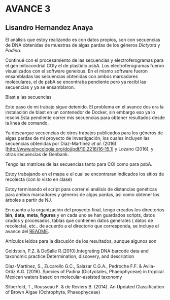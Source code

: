 # AVANCE 3 #

## Lisandro Hernandez Anaya ##

El análisis que estoy realizando es con datos propios, son con secuencias de DNA obtenidas de muestras de algas pardas de los géneros *Dictyota* y *Padina*.

Continué con el procesamiento de las secuencias y electroferogramas para el gen mitocondrial COIy el de plastidio psbA.
Los electroferogramas fueron visualizados con el software geneious. En el mismo software fueron ensambladas las secuencias obtenidas con ambos marcadores moleculares, el de psbA se encontraba pendiente pero ya recibí las secuencias y ya se ensamblaron.

Blast a las secuencias

Este paso de mi trabajo sigue detenido. El problema en el avance dos era la instalación de blast en un contenedor de Docker, sin embargo eso ya lo resolví.Esta pendiente correr mis secuencias para obtener resultados desde la línea de comando.

Ya descargue secuencias de otros trabajos publicados para los géneros de algas pardas de mi proyecto de investigación, los cuales incluyen las secuencias obtenidas por Díaz-Martínez *et al*. (2016)[http://www.phycologia.org/doi/pdf/10.2216/16-15.1] y Lozano (2016), y otras secuencias de Genbank.

Tengo las matrices de las secuencias tanto para COI como para psbA.

Estoy trabajando en el mapa e el cual se encontraran indicados los sitios de recolecta (con lo visto en clase)

Estoy terminando el script para correr el análisis de distancias genéticas para ambos marcadores y géneros de algas pardas, asi como obtener los árboles a partir de NJ.

En cuanto a la organización del proyecto final, tengo creados los directorios **bin**, **data**, **meta**, **figures** y en cada uno se han guardados scripts, datos crudos y procesados, tablas que contienen datos generales ( datos de recolecta), etc.. de acuerdo a el directorio que corresponda, se incluye el avance del [README](https://github.com/LisandroHernan/ProyectoFinalBioinf2017-II/blob/master/README_PROY_FINAL.md). 


Artículos leídos para la discusión de los resultados, aunque algunos son 

Goldstein, P.Z. & DeSalle R.(2010).Integrating DNA barcode data and taxonomic practice:Determination, discovery, and description

Díaz-Martínez, S., Zucarello G.C., Salazar C.G.A., Pedroche F.F. & Avila-Ortiz A.G. (2016). Species of Padina (Dictyotales, Phaeophyceae) in tropical Mexican waters based on molecular-assisted taxonomy

Silberfeld, T., Rousseau F. & de Reviers B. (2014). An Updated Classification of Brown Algae (Ochrophyta, Phaeophyceae)
